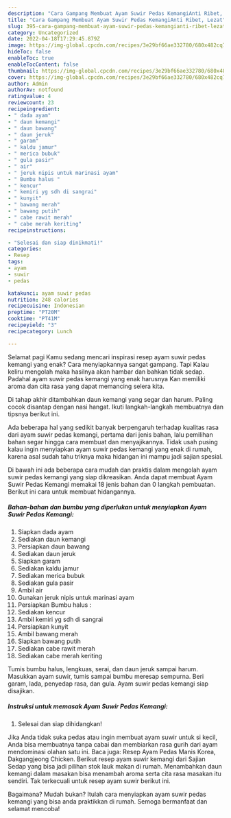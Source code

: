 ```yaml
---
description: "Cara Gampang Membuat Ayam Suwir Pedas KemangiAnti Ribet, Lezat"
title: "Cara Gampang Membuat Ayam Suwir Pedas KemangiAnti Ribet, Lezat"
slug: 395-cara-gampang-membuat-ayam-suwir-pedas-kemangianti-ribet-lezat
category: Uncategorized
date: 2022-04-18T17:29:45.879Z
image: https://img-global.cpcdn.com/recipes/3e29bf66ae332780/680x482cq70/ayam-suwir-pedas-kemangi-foto-resep-utama.jpg
hideToc: false
enableToc: true
enableTocContent: false
thumbnail: https://img-global.cpcdn.com/recipes/3e29bf66ae332780/680x482cq70/ayam-suwir-pedas-kemangi-foto-resep-utama.jpg
cover: https://img-global.cpcdn.com/recipes/3e29bf66ae332780/680x482cq70/ayam-suwir-pedas-kemangi-foto-resep-utama.jpg
author: Admin
authorAv: notfound
ratingvalue: 4
reviewcount: 23
recipeingredient:
- " dada ayam"
- " daun kemangi"
- " daun bawang"
- " daun jeruk"
- " garam"
- " kaldu jamur"
- " merica bubuk"
- " gula pasir"
- " air"
- " jeruk nipis untuk marinasi ayam"
- " Bumbu halus "
- " kencur"
- " kemiri yg sdh di sangrai"
- " kunyit"
- " bawang merah"
- " bawang putih"
- " cabe rawit merah"
- " cabe merah keriting"
recipeinstructions:

- "Selesai dan siap dinikmati!"
categories:
- Resep
tags:
- ayam
- suwir
- pedas

katakunci: ayam suwir pedas 
nutrition: 248 calories
recipecuisine: Indonesian
preptime: "PT20M"
cooktime: "PT41M"
recipeyield: "3"
recipecategory: Lunch

---
```



Selamat pagi Kamu sedang mencari inspirasi resep ayam suwir pedas kemangi yang enak? Cara menyiapkannya sangat gampang. Tapi Kalau keliru mengolah maka hasilnya akan hambar dan bahkan tidak sedap. Padahal ayam suwir pedas kemangi yang enak harusnya Kan memiliki aroma dan cita rasa yang dapat memancing selera kita.


Di tahap akhir ditambahkan daun kemangi yang segar dan harum. Paling cocok disantap dengan nasi hangat. Ikuti langkah-langkah membuatnya dan tipsnya berikut ini.

Ada beberapa hal yang sedikit banyak berpengaruh terhadap kualitas rasa dari ayam suwir pedas kemangi, pertama dari jenis bahan, lalu pemilihan bahan segar hingga cara membuat dan menyajikannya. Tidak usah pusing kalau ingin menyiapkan ayam suwir pedas kemangi yang enak di rumah, karena asal sudah tahu triknya maka hidangan ini mampu jadi sajian spesial.


Di bawah ini ada beberapa cara mudah dan praktis dalam mengolah ayam suwir pedas kemangi yang siap dikreasikan. Anda dapat membuat Ayam Suwir Pedas Kemangi memakai 18 jenis bahan dan 0 langkah pembuatan. Berikut ini cara untuk membuat hidangannya.

<!--inarticleads1-->

##### Bahan-bahan dan bumbu yang diperlukan untuk menyiapkan Ayam Suwir Pedas Kemangi:

1. Siapkan  dada ayam
1. Sediakan  daun kemangi
1. Persiapkan  daun bawang
1. Sediakan  daun jeruk
1. Siapkan  garam
1. Sediakan  kaldu jamur
1. Sediakan  merica bubuk
1. Sediakan  gula pasir
1. Ambil  air
1. Gunakan  jeruk nipis untuk marinasi ayam
1. Persiapkan  Bumbu halus :
1. Sediakan  kencur
1. Ambil  kemiri yg sdh di sangrai
1. Persiapkan  kunyit
1. Ambil  bawang merah
1. Siapkan  bawang putih
1. Sediakan  cabe rawit merah
1. Sediakan  cabe merah keriting


Tumis bumbu halus, lengkuas, serai, dan daun jeruk sampai harum. Masukkan ayam suwir, tumis sampai bumbu meresap sempurna. Beri garam, lada, penyedap rasa, dan gula. Ayam suwir pedas kemangi siap disajikan. 

<!--inarticleads2-->

##### Instruksi untuk memasak Ayam Suwir Pedas Kemangi:


1. Selesai dan siap dihidangkan!

Jika Anda tidak suka pedas atau ingin membuat ayam suwir untuk si kecil, Anda bisa membuatnya tanpa cabai dan membiarkan rasa gurih dari ayam mendominasi olahan satu ini. Baca juga: Resep Ayam Pedas Manis Korea, Dakgangjeong Chicken. Berikut resep ayam suwir kemangi dari Sajian Sedap yang bisa jadi pilihan stok lauk makan di rumah. Menambahkan daun kemangi dalam masakan bisa menambah aroma serta cita rasa masakan itu sendiri. Tak terkecuali untuk resep ayam suwir berikut ini. 

Bagaimana? Mudah bukan? Itulah cara menyiapkan ayam suwir pedas kemangi yang bisa anda praktikkan di rumah. Semoga bermanfaat dan selamat mencoba!
